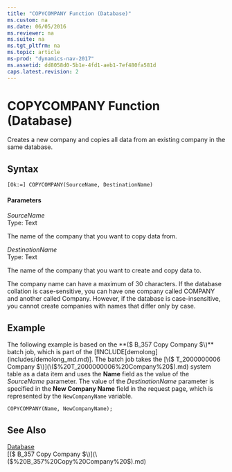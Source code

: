 ```yaml
---
title: "COPYCOMPANY Function (Database)"
ms.custom: na
ms.date: 06/05/2016
ms.reviewer: na
ms.suite: na
ms.tgt_pltfrm: na
ms.topic: article
ms-prod: "dynamics-nav-2017"
ms.assetid: dd8058d0-5b1e-4fd1-aeb1-7ef480fa581d
caps.latest.revision: 2
---
```

# COPYCOMPANY Function (Database)
Creates a new company and copies all data from an existing company in the same database.  
  
## Syntax  
  
```  
[Ok:=] COPYCOMPANY(SourceName, DestinationName)  
```  
  
#### Parameters  
 *SourceName*  
 Type: Text  
  
 The name of the company that you want to copy data from.  
  
 *DestinationName*  
 Type: Text  
  
 The name of the company that you want to create and copy data to.  
  
 The company name can have a maximum of 30 characters. If the database collation is case\-sensitive, you can have one company called COMPANY and another called Company. However, if the database is case\-insensitive, you cannot create companies with names that differ only by case.  
  
## Example  
 The following example is based on the **\($ B\_357 Copy Company $\)** batch job, which is part of the [!INCLUDE[demolong](includes/demolong_md.md)]. The batch job takes the [\($ T\_2000000006 Company $\)](\($%20T_2000000006%20Company%20$\).md) system table as a data item and uses the **Name** field as the value of the *SourceName* parameter. The value of the *DestinationName* parameter is specified in the **New Company Name** field in the request page, which is represented by the `NewCompanyName` variable.  
  
```  
COPYCOMPANY(Name, NewCompanyName);  
```  
  
## See Also  
 [Database](Database.md)   
 [\($ B\_357 Copy Company $\)](\($%20B_357%20Copy%20Company%20$\).md)